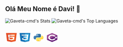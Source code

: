 ## Olá Meu Nome é Davi! 👋

![Gaveta-cmd's Stats](https://github-readme-stats.vercel.app/api?username=Gaveta-cmd&theme=tokyonight&show_icons=true&hide_border=false&count_private=true)
![Gaveta-cmd's Top Languages](https://github-readme-stats.vercel.app/api/top-langs/?username=Gaveta-cmd&theme=tokyonight&show_icons=true&hide_border=false&layout=compact)

<div style="display: inline_block"><br>
  <img align="center" alt="Rafa-HTML" height="30" width="40" src="https://raw.githubusercontent.com/devicons/devicon/master/icons/html5/html5-original.svg">
  <img align="center" alt="Rafa-CSS" height="30" width="40" src="https://raw.githubusercontent.com/devicons/devicon/master/icons/css3/css3-original.svg">
  <img align="center" alt="Rafa-Python" height="30" width="40" src="https://raw.githubusercontent.com/devicons/devicon/master/icons/python/python-original.svg">
  <img align="center" alt="Rafa-Csharp" height="30" width="40" src="https://raw.githubusercontent.com/devicons/devicon/master/icons/csharp/csharp-original.svg">
</div>
